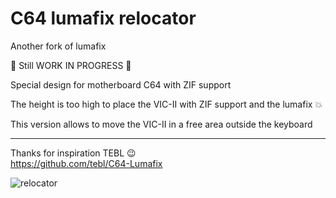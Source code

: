 # C64 lumafix relocator

Another fork of lumafix  

:construction: Still WORK IN PROGRESS :construction:  

Special design for motherboard C64 with ZIF support  

The height is too high to place the VIC-II with ZIF support and the lumafix :collision: 

This version allows to move the VIC-II in a free area outside the keyboard  

---
Thanks for inspiration TEBL :wink:  
https://github.com/tebl/C64-Lumafix  

![relocator](https://github.com/Jean-Fred64/C64_lumafix_relocator/blob/main/IMG/Lumafix%20relocator%20v31_12_2022.png)
